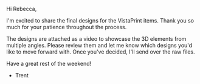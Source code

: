 <!--

context: I've been working on some graphic design for speakmpls (client: rebecca). They are for a tent canopy, table cover, t-shirt, etc. I'm finally done with the designs and am sending them over for her to review. It's taken a while so I want to thank her for her patience.

The designs are being delivered as a video, because there are 3d elements with multiple viewing angles.

I want her to let me know which of each design she would like to move forward with, and I will send those raw files her way.
-->

Hi Rebecca,

I'm excited to share the final designs for the VistaPrint items. Thank you so much for your patience throughout the process.

The designs are attached as a video to showcase the 3D elements from multiple angles. Please review them and let me know which designs you'd like to move forward with. Once you've decided, I'll send over the raw files.

Have a great rest of the weekend!

- Trent
